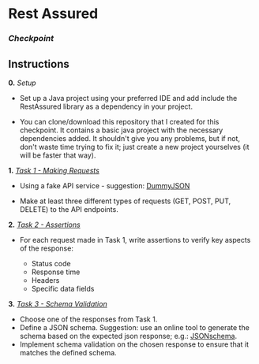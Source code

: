 # **Rest Assured**
### *Checkpoint*

## **Instructions**

**0.** *Setup*

  * Set up a Java project using your preferred IDE and add include the RestAssured library as a dependency in your project.
    
  * You can clone/download this repository that I created for this checkpoint. It contains a basic java project with the necessary dependencies added. It shouldn't give you any problems, but if not, don't waste time trying to fix it; just create a new project yourselves (it
    will be faster that way).


**1.** [*Task 1 - Making Requests*](./src/test/java/Tests/Task_1.java)

  * Using a fake API service - suggestion: [DummyJSON](dummyjson.com)

  * Make at least three different types of requests (GET, POST, PUT, DELETE) to the API endpoints.


**2.** [*Task 2 - Assertions*](./src/test/java/Tests/Task_2.java)

  * For each request made in Task 1, write assertions to verify key aspects of the response:
    
    - Status code
    - Response time
    - Headers
    - Specific data fields


**3.** [*Task 3 - Schema Validation*](./src/test/java/Tests/Task_3.java)

  * Choose one of the responses from Task 1.
  * Define a JSON schema. Suggestion: use an online tool to generate the schema based on the expected json response; e.g.: [JSONschema](jsonschema.net).
  * Implement schema validation on the chosen response to ensure that it matches the defined schema.

